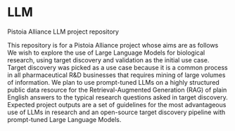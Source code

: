 # LLM

Pistoia Alliance LLM project repository

This repository is for a Pistoia Alliance project whose aims are as follows 
We wish to explore the use of Large Language Models for biological research, using target discovery and validation as the initial use case. Target discovery was picked as a use case because it is a common process in all pharmaceutical R&D businesses that requires mining of large volumes of information. We plan to use prompt-tuned LLMs on a highly structured public data resource for the Retrieval-Augmented Generation (RAG) of plain English answers to the typical research questions asked in target discovery. Expected project outputs are a set of guidelines for the most advantageous use of LLMs in research and an open-source target discovery pipeline with prompt-tuned Large Language Models.

